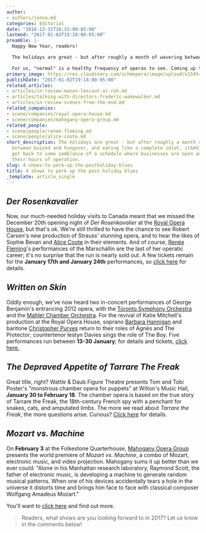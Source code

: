 ```yaml
---
author:
- authors/jenna.md
categories: Editorial
date: "2016-12-31T16:31:00-05:00"
lastmod: "2017-01-02T19:28:00-05:00"
preamble: |-
  Happy New Year, readers!

  The holidays are great - but after roughly a month of wavering between buzzed and hungover, and eating like a complete idiot, it's nice to get back to some semblance of a schedule where businesses are open and you can trust their hours of operation.

  For us, "normal" is a healthy frequency of operas to see. Coming up this month, there are four highlights about which we're pretty pumped.
primary_image: https://res.cloudinary.com/schmopera/image/upload/v1545409169/media/webhook-uploads/1483225166696/2017%3D1-1---Shows.jpg.jpg
publishDate: "2017-01-02T19:14:00-05:00"
related_articles:
- articles/in-review-manon-lescaut-at-roh.md
- articles/talking-with-directors-frederic-wakewalker.md
- articles/in-review-scenes-from-the-end.md
related_companies:
- scene/companies/royal-opera-house.md
- scene/companies/mahogany-opera-group.md
related_people:
- scene/people/renee-fleming.md
- scene/people/alice-coote.md
short_description: The holidays are great - but after roughly a month of wavering
  between buzzed and hungover, and eating like a complete idiot, it&#039;s nice to
  get back to some semblance of a schedule where businesses are open and you can trust
  their hours of operation.
slug: 4-shows-to-perk-up-the-postholiday-blues
title: 4 shows to perk up the post-holiday blues
_template: article_single
---
```


## *Der Rosenkavalier*

Now, our much-needed holiday visits to Canada meant that we missed the December 20th opening night of *Der Rosenkavalier* at the [Royal Opera House](/scene/companies/royal-opera-house/), but that's ok. We're still thrilled to have the chance to see Robert Carsen's new production of Strauss' stunning opera, and to hear the likes of Sophie Bevan and [Alice Coote](/talking-with-singers-alice-coote/) in their elements. And of course, [Renée Fleming](/scene/people/renee-fleming/)'s performances of the Marschallin are the last of her operatic career; it's no surprise that the run is nearly sold out. A few tickets remain for the **January 17th and January 24th** performances, so [click here](http://www.roh.org.uk/productions/der-rosenkavalier-by-robert-carsen) for details.

## *Written on Skin*

Oddly enough, we've now heard two in-concert performances of George Benjamin's entrancing 2012 opera, with the [Toronto Symphony Orchestra](/in-review-written-on-skin/) and the [Mahler Chamber Orchestra](/still-stunning-written-on-skin/). For the revival of Katie Mitchell's production at the Royal Opera House, soprano [Barbara Hannigan](/scene/people/barbara-hannigan/) and baritone [Christopher Purves](/talking-with-singers-christopher-purves/) return to their roles of Agnès and The Protector; countertenor Iestyn Davies sings the role of The Boy. Five performances run between **13-30 January**; for details and tickets, [click here.](http://www.roh.org.uk/productions/written-on-skin-by-katie-mitchell)

## *The Depraved Appetite of Tarrare The Freak*

Great title, right? Wattle & Daub Figure Theatre presents Tom and Tobi Poster's "monstrous chamber opera for puppets" at Wilton's Music Hall, **January 30 to February 18**. The chamber opera is based on the true story of Tarrare the Freak, the 18th-century French spy with a penchant for snakes, cats, and amputated limbs. The more we read about *Tarrare the Freak*, the more questions arise. Curious? [Click here](http://www.wattleanddaub.co.uk/tarrare.html) for details.

## *Mozart vs. Machine*

On **February 3** at the Folkestone Quarterhouse, [Mahogany Opera Group](/scene/companies/mahogany-opera-group/) presents the world premiere of *Mozart vs. Machine*, a combo of Mozart, electronic music, and video projection. Mahogany sums it up better than we ever could: "Alone in his Manhattan research laboratory, Raymond Scott, the father of electronic music, is developing a machine to generate random musical patterns. When one of his devices accidentally tears a hole in the universe it distorts time and brings him face to face with classical composer Wolfgang Amadeus Mozart."

You'll want to [click here](http://mahoganyoperagroup.co.uk/productions/mozart-vs-machine/) and find out more.

>Readers, what shows are you looking forward to in 2017? Let us know in the comments below!
